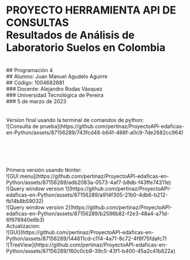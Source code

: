 # PROYECTO HERRAMIENTA API DE CONSULTAS <br> Resultados de Análisis de Laboratorio Suelos en Colombia
<br>
## Programación 4 
<br>
## Alumno: Juan Manuel Agudelo Aguirre
<br>
## Código: 1004682681
<br>
### Docente: Alejandro Rodas Vásquez
<br>
### Universidad Tecnológica de Pereira
<br>
### 5 de marzo de 2023
<br>
<br>
<br>
Version final usando la terminal de comandos de python: 
<br>
![Consulta de prueba](https://github.com/pertinaz/ProyectoAPI-edaficas-en-Python/assets/87156289/743fcd48-b64f-468f-a0c9-7de2682cc964)
<br>
<br>
<br>
<br>
<br>
<br>
Primera versión usando tkinter:
<br>
![GUI menu](https://github.com/pertinaz/ProyectoAPI-edaficas-en-Python/assets/87156289/adb2083a-0573-4af7-b8db-f43ffe74311e)
<br>
![Query window version 1](https://github.com/pertinaz/ProyectoAPI-edaficas-en-Python/assets/87156289/a914f305-21b0-4db6-b212-fb14b8b59032)
<br>
![Query window version 2](https://github.com/pertinaz/ProyectoAPI-edaficas-en-Python/assets/87156289/b2596b82-f2e3-48a4-a71d-6f978940e6b3)
<br>
Actualizacion:
<br>
![GUI](https://github.com/pertinaz/ProyectoAPI-edaficas-en-Python/assets/87156289/144611cd-c114-4a71-8c72-4f8f75fdafc7)
<br>
![TreeView](https://github.com/pertinaz/ProyectoAPI-edaficas-en-Python/assets/87156289/160c0cb9-39c5-43f1-b400-45a2c41b822a)


